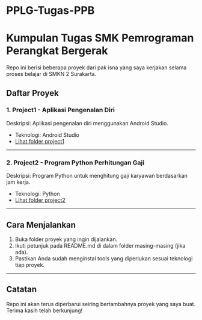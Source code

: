 # PPLG-Tugas-PPB

# Kumpulan Tugas SMK Pemrograman Perangkat Bergerak

Repo ini berisi beberapa proyek dari pak isna yang saya kerjakan selama proses belajar di SMKN 2 Surakarta.

## Daftar Proyek

### 1. Project1 - Aplikasi Pengenalan Diri
Deskripsi: Aplikasi pengenalan diri menggunakan Android Studio.
- Teknologi: Android Studio
- [Lihat folder project1](./project1)

---

### 2. Project2 - Program Python Perhitungan Gaji
Deskripsi: Program Python untuk menghitung gaji karyawan berdasarkan jam kerja.
- Teknologi: Python
- [Lihat folder project2](./project2)

---

## Cara Menjalankan
1. Buka folder proyek yang ingin dijalankan.
2. Ikuti petunjuk pada README.md di dalam folder masing-masing (jika ada).
3. Pastikan Anda sudah menginstal tools yang diperlukan sesuai teknologi tiap proyek.

---

## Catatan
Repo ini akan terus diperbarui seiring bertambahnya proyek yang saya buat. Terima kasih telah berkunjung!
